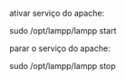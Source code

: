 ativar serviço do apache:

sudo /opt/lampp/lampp start

parar o serviço do apache:

sudo /opt/lampp/lampp stop
